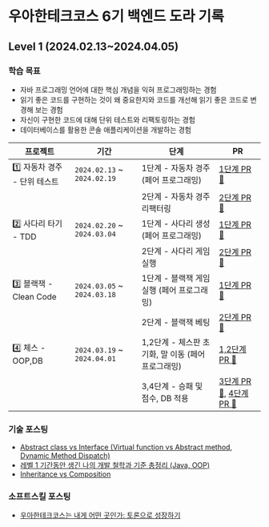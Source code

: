 # 우아한테크코스 6기 백엔드 도라 기록

## Level 1 (2024.02.13~2024.04.05)

### 학습 목표
- 자바 프로그래밍 언어에 대한 핵심 개념을 익혀 프로그래밍하는 경험
- 읽기 좋은 코드를 구현하는 것이 왜 중요한지와 코드를 개선해 읽기 좋은 코드로 변경해 보는 경험
- 자신이 구현한 코드에 대해 단위 테스트와 리팩토링하는 경험
- 데이터베이스를 활용한 콘솔 애플리케이션을 개발하는 경험

| 프로젝트 | 기간 | 단계 | PR |
| - | - | - | - |
| 1️⃣ 자동차 경주 - 단위 테스트 | `2024.02.13` ~ `2024.02.19` | 1단계 - 자동차 경주 (페어 프로그래밍) | [1단계 PR 🔗](https://github.com/woowacourse/java-racingcar/pull/679) |
| | | 2단계 - 자동차 경주 리팩터링 | [2단계 PR 🔗](https://github.com/woowacourse/java-racingcar/pull/801) |
| 2️⃣ 사다리 타기 - TDD | `2024.02.20` ~ `2024.03.04` | 1단계 - 사다리 생성 (페어 프로그래밍) | [1단계 PR 🔗](https://github.com/woowacourse/java-ladder/pull/315) |
| | | 2단계 - 사다리 게임 실행 | [2단계 PR 🔗](https://github.com/woowacourse/java-ladder/pull/399) |
| 3️⃣ 블랙잭 - Clean Code | `2024.03.05` ~ `2024.03.18` | 1단계 - 블랙잭 게임 실행 (페어 프로그래밍) | [1단계 PR 🔗](https://github.com/woowacourse/java-blackjack/pull/612) |
| | | 2단계 - 블랙잭 베팅 | [2단계 PR 🔗](https://github.com/woowacourse/java-blackjack/pull/752) |
| 4️⃣ 체스 - OOP,DB | `2024.03.19` ~ `2024.04.01` | 1,2단계 - 체스판 초기화, 말 이동 (페어 프로그래밍) | [1,2단계 PR 🔗](https://github.com/woowacourse/java-chess/pull/646) |
| | | 3,4단계 - 승패 및 점수, DB 적용 | [3단계 PR 🔗](https://github.com/woowacourse/java-chess/pull/771), [4단계 PR 🔗](https://github.com/woowacourse/java-chess/pull/816)  |


### 기술 포스팅
- [Abstract class vs Interface (Virtual function vs Abstract method, Dynamic Method Dispatch)](https://choo.oopy.io/84026815-5393-46cf-994c-d8b3d2fb1ce0)
- [레벨 1 기간동안 생긴 나의 개발 철학과 기준 총정리 (Java, OOP)](https://choo.oopy.io/1a5e6970-fa9e-471c-8cc1-b4bdbcc03ff8)
- [Inheritance vs Composition](https://choo.oopy.io/36293e4a-f4ab-4b74-ba62-e70a2d4eaad3)

### 소프트스킬 포스팅
- [우아한테크코스는 내게 어떤 곳인가: 토론으로 성장하기](https://choo.oopy.io/ca580009-e345-4974-8d7c-59d256552994)

